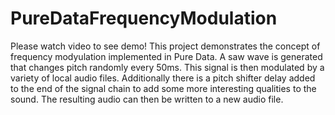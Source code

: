 # PureDataFrequencyModulation
Please watch video to see demo! This project demonstrates the concept of frequency modyulation implemented in Pure Data. A saw wave is generated that changes pitch randomly every 50ms. This signal is then modulated by a variety of local audio files. Additionally there is a pitch shifter delay added to the end of the signal chain to add some more interesting qualities to the sound. The resulting audio can then be written to a new audio file.
